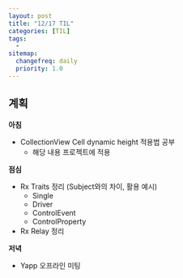```yaml
---
layout: post
title: "12/17 TIL"
categories: [TIL]
tags: 
  - 
sitemap:
  changefreq: daily
  priority: 1.0
---
```


## 계획

**아침**

- CollectionView Cell dynamic height 적용법 공부
  - 해당 내용 프로젝트에 적용

**점심**

- Rx Traits 정리 (Subject와의 차이, 활용 예시)
  - Single
  - Driver
  - ControlEvent
  - ControlProperty
- Rx Relay 정리

**저녁**

- Yapp 오프라인 미팅

